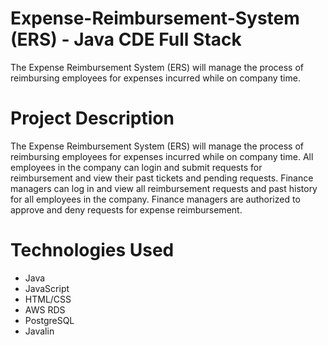 # Expense-Reimbursement-System (ERS) - Java CDE Full Stack
The Expense Reimbursement System (ERS) will manage the process of reimbursing employees for expenses incurred while on company time. 

# Project Description
The Expense Reimbursement System (ERS) will manage the process of reimbursing employees for expenses incurred while on company time. All employees in the company can login and submit requests for reimbursement and view their past tickets and pending requests. Finance managers can log in and view all reimbursement requests and past history for all employees in the company. Finance managers are authorized to approve and deny requests for expense reimbursement.

# Technologies Used
* Java
* JavaScript
* HTML/CSS
* AWS RDS
* PostgreSQL
* Javalin

